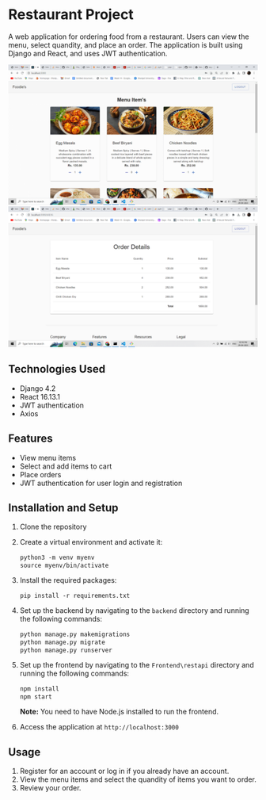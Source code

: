 

# Restaurant Project

A web application for ordering food from a restaurant. Users can view the menu, select quandity, and place an order. The application is built using Django and React, and uses JWT authentication.

![plot](https://github.com/RENJITHVS/Restaurant_project/blob/main/Frontend/restapi/src/assets/img1.png?raw=true)
![plot](https://github.com/RENJITHVS/Restaurant_project/blob/main/Frontend/restapi/src/assets/img2.png?raw=true)

## Technologies Used

- Django 4.2
- React 16.13.1
- JWT authentication
- Axios

## Features

- View menu items
- Select and add items to cart
- Place orders
- JWT authentication for user login and registration

## Installation and Setup

1. Clone the repository
2. Create a virtual environment and activate it:
   ```
   python3 -m venv myenv
   source myenv/bin/activate
   ```
3. Install the required packages:
   ```
   pip install -r requirements.txt
   ```
4. Set up the backend by navigating to the `backend` directory and running the following commands:
   ```
   python manage.py makemigrations
   python manage.py migrate
   python manage.py runserver
   ```
5. Set up the frontend by navigating to the `Frontend\restapi` directory and running the following commands:
   ```
   npm install
   npm start
   ```
   **Note:** You need to have Node.js installed to run the frontend.

6. Access the application at `http://localhost:3000`

## Usage

1. Register for an account or log in if you already have an account.
2. View the menu items and select the quandity of items you want to order.
3. Review your order.
